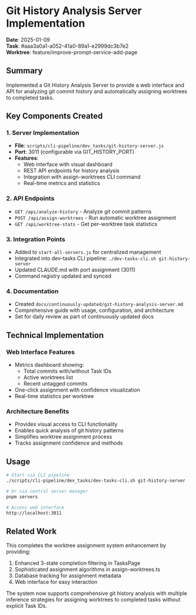 # Git History Analysis Server Implementation

**Date**: 2025-01-09  
**Task**: #aaa3a0a1-a052-41a0-89a1-e2999dc3b7e2  
**Worktree**: feature/improve-prompt-service-add-page  

## Summary

Implemented a Git History Analysis Server to provide a web interface and API for analyzing git commit history and automatically assigning worktrees to completed tasks.

## Key Components Created

### 1. Server Implementation
- **File**: `scripts/cli-pipeline/dev_tasks/git-history-server.js`
- **Port**: 3011 (configurable via GIT_HISTORY_PORT)
- **Features**:
  - Web interface with visual dashboard
  - REST API endpoints for history analysis
  - Integration with assign-worktrees CLI command
  - Real-time metrics and statistics

### 2. API Endpoints
- `GET /api/analyze-history` - Analyze git commit patterns
- `POST /api/assign-worktrees` - Run automatic worktree assignment
- `GET /api/worktree-stats` - Get per-worktree task statistics

### 3. Integration Points
- Added to `start-all-servers.js` for centralized management
- Integrated into dev-tasks CLI pipeline: `./dev-tasks-cli.sh git-history-server`
- Updated CLAUDE.md with port assignment (3011)
- Command registry updated and synced

### 4. Documentation
- Created `docs/continuously-updated/git-history-analysis-server.md`
- Comprehensive guide with usage, configuration, and architecture
- Set for daily review as part of continuously updated docs

## Technical Implementation

### Web Interface Features
- Metrics dashboard showing:
  - Total commits with/without Task IDs
  - Active worktrees list
  - Recent untagged commits
- One-click assignment with confidence visualization
- Real-time statistics per worktree

### Architecture Benefits
- Provides visual access to CLI functionality
- Enables quick analysis of git history patterns
- Simplifies worktree assignment process
- Tracks assignment confidence and methods

## Usage

```bash
# Start via CLI pipeline
./scripts/cli-pipeline/dev_tasks/dev-tasks-cli.sh git-history-server

# Or via central server manager
pnpm servers

# Access web interface
http://localhost:3011
```

## Related Work

This completes the worktree assignment system enhancement by providing:
1. Enhanced 3-state completion filtering in TasksPage
2. Sophisticated assignment algorithms in assign-worktrees.ts
3. Database tracking for assignment metadata
4. Web interface for easy interaction

The system now supports comprehensive git history analysis with multiple inference strategies for assigning worktrees to completed tasks without explicit Task IDs.
